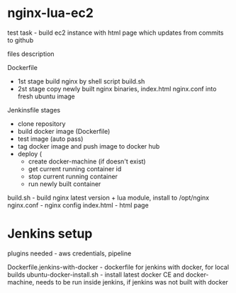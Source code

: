 # nginx-lua-ec2

test task - build ec2 instance with html page which updates from commits to github

files description

Dockerfile 
* 1st stage build nginx by shell script build.sh
* 2st stage copy newly built nginx binaries, index.html nginx.conf into fresh ubuntu image

Jenkinsfile stages
* clone repository
* build docker image (Dockerfile)
* test image (auto pass)
* tag docker image and push image to docker hub
* deploy (
  * create docker-machine (if doesn't exist)
  * get current running container id
  * stop current running container
  * run newly built container


build.sh - build nginx latest version + lua module, install to /opt/nginx
nginx.conf - nginx config
index.html - html page

# Jenkins setup
plugins needed - aws credentials, pipeline

Dockerfile.jenkins-with-docker - dockerfile for jenkins with docker, for local builds
ubuntu-docker-install.sh - install latest docker CE and docker-machine, needs to be run inside jenkins, if jenkins was not built with docker


